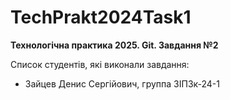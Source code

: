 # TechPrakt2024Task1
**Технологічна практика 2025. Git. Завдання №2**

Список студентів, які виконали завдання:
* Зайцев Денис Сергійович, группа ЗІПЗк-24-1
